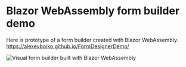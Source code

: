 # Blazor WebAssembly form builder demo

Here is prototype of a form builder created with Blazor WebAssembly.
https://alexeyboiko.github.io/FormDesignerDemo/

![Visual form builder built with Blazor WebAssembly](http://hsto.org/getpro/habr/upload_files/3d9/79a/d01/3d979ad01932541ce99c60647981c3d6.gif)
